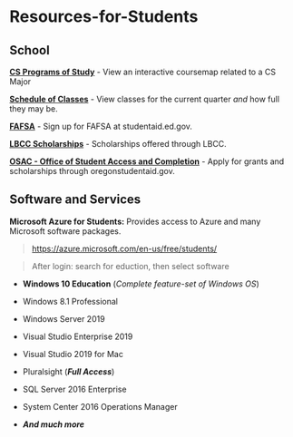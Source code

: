 # Resources-for-Students

## School
  [**CS Programs of Study**](https://www.linnbenton.edu/future-students/programs-of-study/science-engineering-and-math/computer-science.php#/) - View an interactive coursemap related to a CS Major

  [**Schedule of Classes**](https://www.linnbenton.edu/schedule-of-classes/) - View classes for the current quarter *and* how full they may be.
  
  [**FAFSA**](https://studentaid.ed.gov/sa/fafsa) - Sign up for FAFSA at studentaid.ed.gov.
  
  [**LBCC Scholarships**](https://linnbenton.academicworks.com/) - Scholarships offered through LBCC.
  
  [**OSAC - Office of Student Access and Completion**](https://oregonstudentaid.gov/) - Apply for grants and scholarships through oregonstudentaid.gov.

## Software and Services
  **Microsoft Azure for Students:**  Provides access to Azure and many Microsoft software packages.
 >https://azure.microsoft.com/en-us/free/students/
 
 >After login: search for eduction, then select software
  
 - **Windows 10 Education** (*Complete feature-set of Windows OS*)
 - Windows 8.1 Professional
 - Windows Server 2019
 
 - Visual Studio Enterprise 2019
 - Visual Studio 2019 for Mac
 - Pluralsight (***Full Access***)
 - SQL Server 2016 Enterprise
 - System Center 2016 Operations Manager
 - ***And much more***
 

